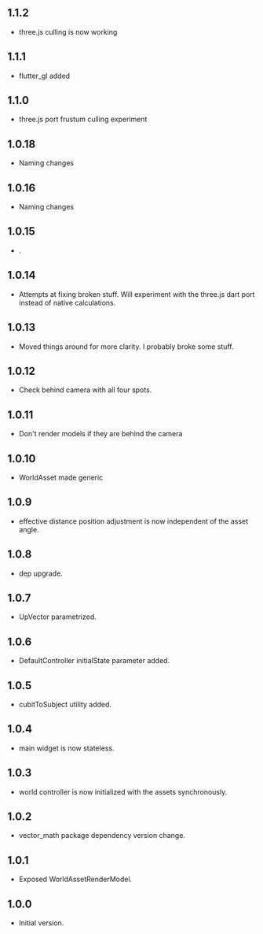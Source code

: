 ## 1.1.2

- three.js culling is now working

## 1.1.1

- flutter_gl added

## 1.1.0

- three.js port frustum culling experiment 

## 1.0.18

- Naming changes

## 1.0.16

- Naming changes

## 1.0.15

- .

## 1.0.14

- Attempts at fixing broken stuff. Will experiment with the three.js dart port instead of native calculations.

## 1.0.13

- Moved things around for more clarity. I probably broke some stuff.

## 1.0.12

- Check behind camera with all four spots.

## 1.0.11

- Don't render models if they are behind the camera

## 1.0.10

- WorldAsset made generic

## 1.0.9

- effective distance position adjustment is now independent of the asset angle.

## 1.0.8

- dep upgrade.

## 1.0.7

- UpVector parametrized.

## 1.0.6

- DefaultController initialState parameter added.

## 1.0.5

- cubitToSubject utility added.

## 1.0.4

- main widget is now stateless.

## 1.0.3

- world controller is now initialized with the assets synchronously.

## 1.0.2

- vector_math package dependency version change.

## 1.0.1

- Exposed WorldAssetRenderModel.

## 1.0.0

- Initial version.
